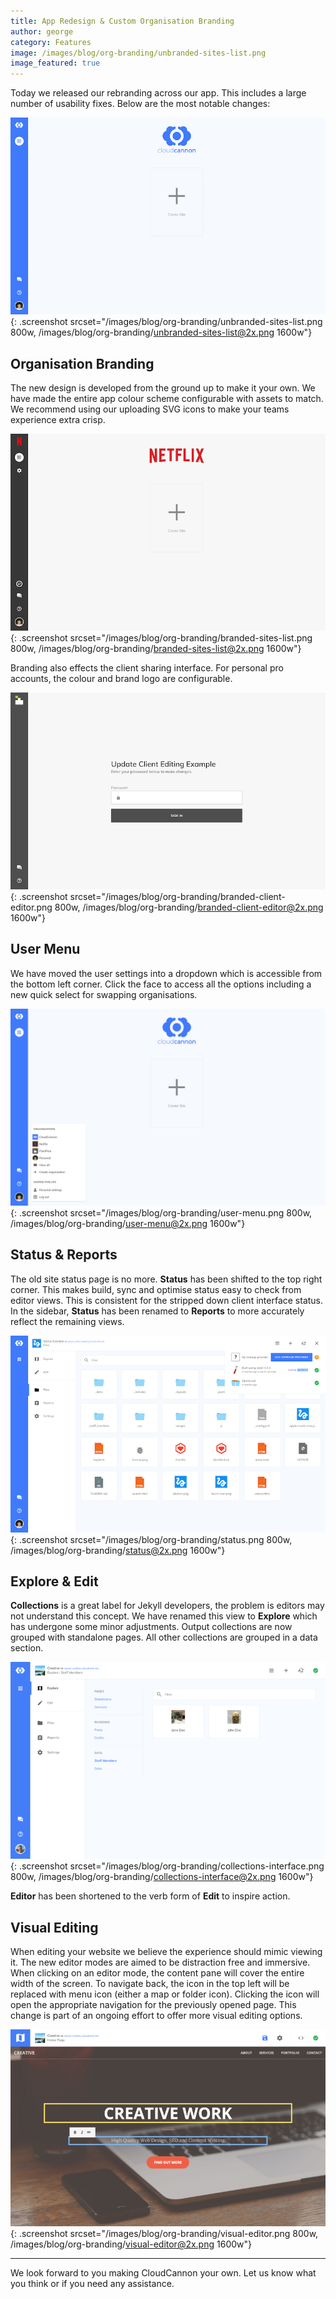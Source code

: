 ```yaml
---
title: App Redesign & Custom Organisation Branding
author: george
category: Features
image: /images/blog/org-branding/unbranded-sites-list.png
image_featured: true
---
```


Today we released our rebranding across our app. This includes a large number of usability fixes. Below are the most notable changes:

![New sites list](/images/blog/org-branding/unbranded-sites-list.png){: .screenshot srcset="/images/blog/org-branding/unbranded-sites-list.png 800w, /images/blog/org-branding/unbranded-sites-list@2x.png 1600w"}

## Organisation Branding

The new design is developed from the ground up to make it your own. We have made the entire app colour scheme configurable with assets to match. We recommend using our uploading SVG icons to make your teams experience extra crisp.

![Netflix branded sites list](/images/blog/org-branding/branded-sites-list.png){: .screenshot srcset="/images/blog/org-branding/branded-sites-list.png 800w, /images/blog/org-branding/branded-sites-list@2x.png 1600w"}

Branding also effects the client sharing interface. For personal pro accounts, the colour and brand logo are configurable.

![PixelPear client editing login](/images/blog/org-branding/branded-client-editor.png){: .screenshot srcset="/images/blog/org-branding/branded-client-editor.png 800w, /images/blog/org-branding/branded-client-editor@2x.png 1600w"}

## User Menu

We have moved the user settings into a dropdown which is accessible from the bottom left corner. Click the face to access all the options including a new quick select for swapping organisations.

![New user popout](/images/blog/org-branding/user-menu.png){: .screenshot srcset="/images/blog/org-branding/user-menu.png 800w, /images/blog/org-branding/user-menu@2x.png 1600w"}

## Status & Reports

The old site status page is no more. **Status** has been shifted to the top right corner. This makes build, sync and optimise status easy to check from editor views. This is consistent for the stripped down client interface status. In the sidebar, **Status** has been renamed to **Reports** to more accurately reflect the remaining views.

![New status dropdown](/images/blog/org-branding/status.png){: .screenshot srcset="/images/blog/org-branding/status.png 800w, /images/blog/org-branding/status@2x.png 1600w"}

## Explore & Edit

**Collections** is a great label for Jekyll developers, the problem is editors may not understand this concept. We have renamed this view to **Explore** which has undergone some minor adjustments. Output collections are now grouped with standalone pages. All other collections are grouped in a data section.

![Explore menu](/images/blog/org-branding/collections-interface.png){: .screenshot srcset="/images/blog/org-branding/collections-interface.png 800w, /images/blog/org-branding/collections-interface@2x.png 1600w"}

**Editor** has been shortened to the verb form of **Edit** to inspire action.

## Visual Editing

When editing your website we believe the experience should mimic viewing it. The new editor modes are aimed to be distraction free and immersive. When clicking on an editor mode, the content pane will cover the entire width of the screen. To navigate back, the icon in the top left will be replaced with menu icon (either a map or folder icon). Clicking the icon will open the appropriate navigation for the previously opened page. This change is part of an ongoing effort to offer more visual editing options.

![New Visual Editor](/images/blog/org-branding/visual-editor.png){: .screenshot srcset="/images/blog/org-branding/visual-editor.png 800w, /images/blog/org-branding/visual-editor@2x.png 1600w"}


---

We look forward to you making CloudCannon your own. Let us know what you think or if you need any assistance.
